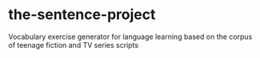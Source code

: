 # the-sentence-project
Vocabulary exercise generator for language learning based on the corpus of teenage fiction and TV series scripts
